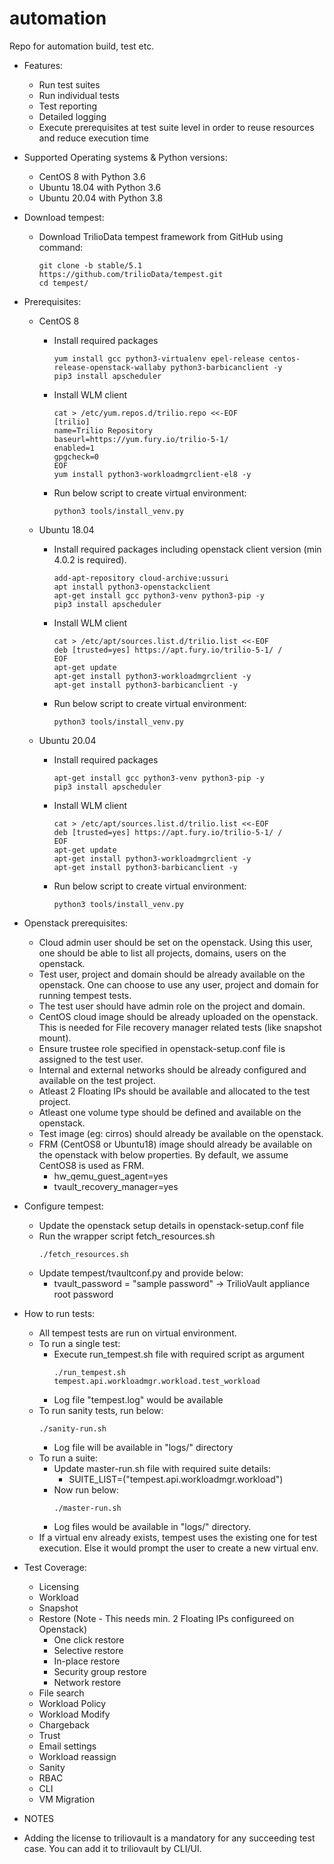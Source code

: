 # automation
Repo for automation build, test etc.

* Features:
    - Run test suites
    - Run individual tests
    - Test reporting
    - Detailed logging
    - Execute prerequisites at test suite level in order to reuse resources and reduce execution time

* Supported Operating systems & Python versions:
    - CentOS 8 with Python 3.6
    - Ubuntu 18.04 with Python 3.6
    - Ubuntu 20.04 with Python 3.8
    
* Download tempest:
    - Download TrilioData tempest framework from GitHub using command:
      ```
      git clone -b stable/5.1 https://github.com/trilioData/tempest.git
      cd tempest/
      ```
      
* Prerequisites:
    - CentOS 8
         - Install required packages
           ```
           yum install gcc python3-virtualenv epel-release centos-release-openstack-wallaby python3-barbicanclient -y
           pip3 install apscheduler
           ```

         - Install WLM client
           ```
           cat > /etc/yum.repos.d/trilio.repo <<-EOF
           [trilio]
           name=Trilio Repository
           baseurl=https://yum.fury.io/trilio-5-1/
           enabled=1
           gpgcheck=0
           EOF
           yum install python3-workloadmgrclient-el8 -y
           ```
           
         - Run below script to create virtual environment:
           ```
           python3 tools/install_venv.py
            ```
    - Ubuntu 18.04
         - Install required packages including openstack client version (min 4.0.2 is required).
           ```
           add-apt-repository cloud-archive:ussuri
           apt install python3-openstackclient           
           apt-get install gcc python3-venv python3-pip -y
           pip3 install apscheduler
           ```

         - Install WLM client
           ```
           cat > /etc/apt/sources.list.d/trilio.list <<-EOF
           deb [trusted=yes] https://apt.fury.io/trilio-5-1/ /
           EOF
           apt-get update
           apt-get install python3-workloadmgrclient -y
           apt-get install python3-barbicanclient -y 
           ```

         - Run below script to create virtual environment:
           ```
           python3 tools/install_venv.py
            ```
    - Ubuntu 20.04
         - Install required packages
           ```
           apt-get install gcc python3-venv python3-pip -y
           pip3 install apscheduler
           ```

         - Install WLM client
           ```
           cat > /etc/apt/sources.list.d/trilio.list <<-EOF
           deb [trusted=yes] https://apt.fury.io/trilio-5-1/ /
           EOF
           apt-get update
           apt-get install python3-workloadmgrclient -y
           apt-get install python3-barbicanclient -y 
           ```

         - Run below script to create virtual environment:
           ```
           python3 tools/install_venv.py
            ```

* Openstack prerequisites:

    - Cloud admin user should be set on the openstack. Using this user, one should be able to list all projects, domains, users on the openstack. 
    - Test user, project and domain should be already available on the openstack. One can choose to use any user, project and domain for running tempest tests.
    - The test user should have admin role on the project and domain.
    - CentOS cloud image should be already uploaded on the openstack. This is needed for File recovery manager related tests (like snapshot mount).
    - Ensure trustee role specified in openstack-setup.conf file is assigned to the test user.
    - Internal and external networks should be already configured and available on the test project.
    - Atleast 2 Floating IPs should be available and allocated to the test project.
    - Atleast one volume type should be defined and available on the openstack.
    - Test image (eg: cirros) should already be available on the openstack.    
    - FRM (CentOS8 or Ubuntu18) image should already be available on the openstack with below properties. By default, we assume CentOS8 is used as FRM.
    	- hw_qemu_guest_agent=yes
    	- tvault_recovery_manager=yes

* Configure tempest:

    - Update the openstack setup details in openstack-setup.conf file 
    - Run the wrapper script fetch_resources.sh
      ```
      ./fetch_resources.sh
      ```
    - Update tempest/tvaultconf.py and provide below:
        - tvault_password = "sample password" → TrilioVault appliance root password
                
* How to run tests:

    - All tempest tests are run on virtual environment.
    - To run a single test:
        - Execute run_tempest.sh file with required script as argument
          ```
          ./run_tempest.sh tempest.api.workloadmgr.workload.test_workload
          ```
        - Log file "tempest.log" would be available
    - To run sanity tests, run below:
        ```
        ./sanity-run.sh
        ```
        - Log file will be available in "logs/" directory
    - To run a suite:
        - Update master-run.sh file with required suite details:
            - SUITE_LIST=("tempest.api.workloadmgr.workload") 
        - Now run below:
            ```
            ./master-run.sh 
            ```
        - Log files would be available in "logs/" directory.
     - If a virtual env already exists, tempest uses the existing one for test execution. Else it would prompt the user to create a new virtual env.

* Test Coverage:

    - Licensing
    - Workload
    - Snapshot
    - Restore (Note - This needs min. 2 Floating IPs configureed on Openstack)
        - One click restore
        - Selective restore
        - In-place restore
        - Security group restore
        - Network restore
    - File search
    - Workload Policy
    - Workload Modify
    - Chargeback
    - Trust
    - Email settings
    - Workload reassign
    - Sanity 
    - RBAC 
    - CLI 
    - VM Migration

* NOTES

* Adding the license to triliovault is a mandatory for any succeeding test case. You can add it to triliovault by CLI/UI. 

